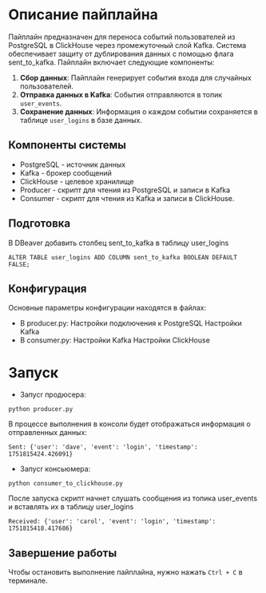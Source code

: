 # Описание пайплайна

Пайплайн предназначен для переноса событий пользователей из PostgreSQL в ClickHouse через промежуточный слой Kafka. Система обеспечивает защиту от дублирования данных с помощью флага sent_to_kafka. Пайплайн включает следующие компоненты:

1. **Сбор данных**: Пайплайн генерирует события входа для случайных пользователей.
2. **Отправка данных в Kafka**: События отправляются в топик `user_events`.
3. **Сохранение данных**: Информация о каждом событии сохраняется в таблице `user_logins` в базе данных.

## Компоненты системы

- PostgreSQL - источник данных
- Kafka - брокер сообщений
- ClickHouse - целевое хранилище
- Producer - скрипт для чтения из PostgreSQL и записи в Kafka
- Consumer - скрипт для чтения из Kafka и записи в ClickHouse.

## Подготовка
В DBeaver добавить столбец sent_to_kafka в таблицу user_logins
```
ALTER TABLE user_logins ADD COLUMN sent_to_kafka BOOLEAN DEFAULT FALSE;
```
## Конфигурация

Основные параметры конфигурации находятся в файлах:
- В producer.py:
  Настройки подключения к PostgreSQL
  Настройки Kafka
- В consumer.py:
  Настройки Kafka
  Настройки ClickHouse

# Запуск
- Запусr продюсера:
```
python producer.py
```
В процессе выполнения в консоли будет отображаться информация о отправленных данных:

```
Sent: {'user': 'dave', 'event': 'login', 'timestamp': 1751815424.426091}
```
- Запусr консьюмера:
```
python consumer_to_clickhouse.py
```
После запуска скрипт начнет слушать сообщения из топика user_events и вставлять их в таблицу user_logins
```
Received: {'user': 'carol', 'event': 'login', 'timestamp': 1751815418.417686}
```

## Завершение работы

Чтобы остановить выполнение пайплайна, нужно нажать `Ctrl + C` в терминале.

